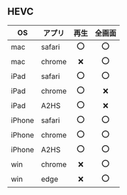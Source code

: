
## HEVC
| OS     | アプリ | 再生  | 全画面 |
| ------ | ------ | :---: | :----: |
| mac    | safari |   ⭕   |   ⭕    |
| mac    | chrome |   ❌   |   ⭕    |
| iPad   | safari |   ⭕   |   ⭕    |
| iPad   | chrome |   ⭕   |   ❌    |
| iPad   | A2HS   |   ⭕   |   ❌    |
| iPhone | safari |   ⭕   |   ⭕    |
| iPhone | chrome |   ⭕   |   ⭕    |
| iPhone | A2HS   |   ⭕   |   ⭕    |
| win    | chrome |   ❌   |   ⭕    |
| win    | edge   |   ❌   |   ⭕    |

